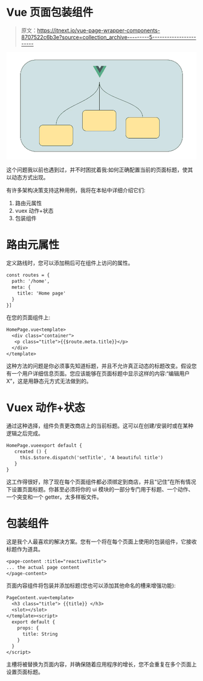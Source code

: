 # Vue 页面包装组件

> 原文：<https://itnext.io/vue-page-wrapper-components-8707522c6b3e?source=collection_archive---------5----------------------->

![](img/24994747190bfa5ab7282d92569fa480.png)

这个问题我以前也遇到过，并不时困扰着我:如何正确配置当前的页面标题，使其以动态方式出现。

有许多架构决策支持这种用例，我将在本帖中详细介绍它们:

1.  路由元属性
2.  vuex 动作+状态
3.  包装组件

# 路由元属性

定义路线时，您可以添加稍后可在组件上访问的属性。

```
const routes = {
  path: '/home',
  meta: {
    title: 'Home page'
  }
}]
```

在您的页面组件上:

```
HomePage.vue<template>
  <div class="container">
   <p class="title">{{$route.meta.title}}</p>
  </div>
</template>
```

这种方法的问题是你必须事先知道标题，并且不允许真正动态的标题改变。假设您有一个用户详细信息页面。您应该能够在页面标题中显示这样的内容:“编辑用户 X”，这是用静态元方式无法做到的。

# Vuex 动作+状态

通过这种选择，组件负责更改商店上的当前标题。这可以在创建/安装时或在某种逻辑之后完成。

```
HomePage.vueexport default {
   created () {
     this.$store.dispatch('setTitle', 'A beautiful title')
   }
}
```

这工作得很好，除了现在每个页面组件都必须绑定到商店，并且“记住”在所有情况下设置页面标题。你甚至必须将你的 ui 模块的一部分专门用于标题、一个动作、一个突变和一个 getter。太多样板文件。

# 包装组件

这是我个人最喜欢的解决方案。您有一个将在每个页面上使用的包装组件，它接收标题作为道具。

```
<page-content :title="reactiveTitle">
... the actual page content
</page-content>
```

页面内容组件将包装并添加标题(您也可以添加其他命名的槽来增强功能):

```
PageContent.vue<template> 
  <h3 class="title"> {{title}} </h3> 
  <slot></slot>
</template><script>
  export default {
    props: {
      title: String
    }
  }
</script>
```

主槽将被替换为页面内容，并确保随着应用程序的增长，您不会重复在多个页面上设置页面标题。